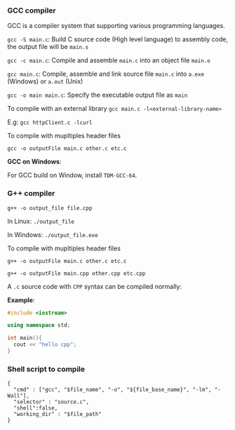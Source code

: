 ### GCC compiler

GCC is a compiler system that supporting various programming languages.

``gcc -S main.c``: Build C source code (High level language) to assembly code, the output file will be ``main.s``

``gcc -c main.c``: Compile and assemble ``main.c`` into an object file ``main.o``

``gcc main.c``: Compile, assemble and link source file ``main.c`` into ``a.exe`` (Windows) or ``a.out`` (Unix)

``gcc -o main main.c``: Specify the executable output file as ``main``

To compile with an external library ``gcc main.c -l<external-library-name>``

E.g: ``gcc httpClient.c -lcurl``

To compile with mupltiples header files

``gcc -o outputFile main.c other.c etc.c``

**GCC on Windows**:

For GCC build on Window, install ``TDM-GCC-64``.

### G++ compiler

```shell
g++ -o output_file file.cpp
```

In Linux: ``./output_file``

In Windows: ``./output_file.exe``

To compile with mupltiples header files

``g++ -o outputFile main.c other.c etc.c``

``g++ -o outputFile main.cpp other.cpp etc.cpp``

A ``.c`` source code with ``CPP`` syntax can be compiled normally:

**Example**:

```cpp
#include <iostream>

using namespace std;

int main(){
  cout << "hello cpp";
}
```

### Shell script to compile

```shell
{
  "cmd" : ["gcc", "$file_name", "-o", "${file_base_name}", "-lm", "-Wall"],
  "selector" : "source.c",
  "shell":false,
  "working_dir" : "$file_path"
}
```